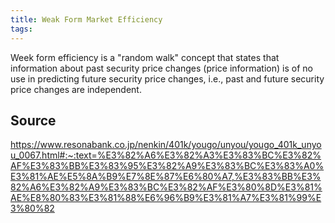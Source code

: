 ```yaml
---
title: Weak Form Market Efficiency
tags: 
---
```


Week form efficiency is a "random walk" concept that states that information about past security price changes (price information) is of no use in predicting future security price changes, i.e., past and future security price changes are independent.

## Source
https://www.resonabank.co.jp/nenkin/401k/yougo/unyou/yougo_401k_unyou_0067.html#:~:text=%E3%82%A6%E3%82%A3%E3%83%BC%E3%82%AF%E3%83%BB%E3%83%95%E3%82%A9%E3%83%BC%E3%83%A0%E3%81%AE%E5%8A%B9%E7%8E%87%E6%80%A7,%E3%83%BB%E3%82%A6%E3%82%A9%E3%83%BC%E3%82%AF%E3%80%8D%E3%81%AE%E8%80%83%E3%81%88%E6%96%B9%E3%81%A7%E3%81%99%E3%80%82